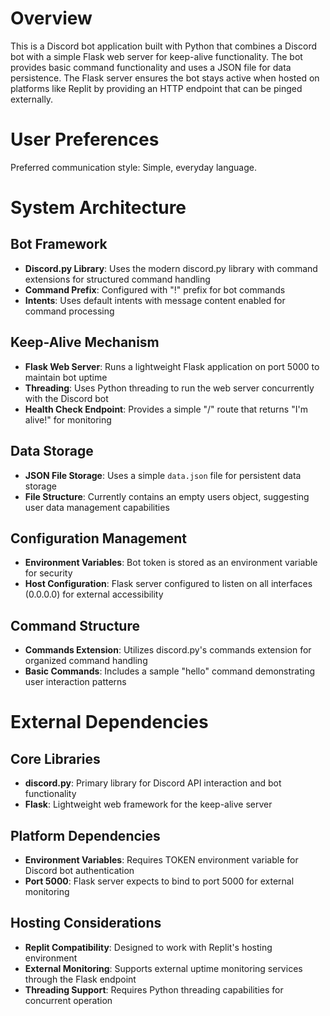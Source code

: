 # Overview

This is a Discord bot application built with Python that combines a Discord bot with a simple Flask web server for keep-alive functionality. The bot provides basic command functionality and uses a JSON file for data persistence. The Flask server ensures the bot stays active when hosted on platforms like Replit by providing an HTTP endpoint that can be pinged externally.

# User Preferences

Preferred communication style: Simple, everyday language.

# System Architecture

## Bot Framework
- **Discord.py Library**: Uses the modern discord.py library with command extensions for structured command handling
- **Command Prefix**: Configured with "!" prefix for bot commands
- **Intents**: Uses default intents with message content enabled for command processing

## Keep-Alive Mechanism
- **Flask Web Server**: Runs a lightweight Flask application on port 5000 to maintain bot uptime
- **Threading**: Uses Python threading to run the web server concurrently with the Discord bot
- **Health Check Endpoint**: Provides a simple "/" route that returns "I'm alive!" for monitoring

## Data Storage
- **JSON File Storage**: Uses a simple `data.json` file for persistent data storage
- **File Structure**: Currently contains an empty users object, suggesting user data management capabilities

## Configuration Management
- **Environment Variables**: Bot token is stored as an environment variable for security
- **Host Configuration**: Flask server configured to listen on all interfaces (0.0.0.0) for external accessibility

## Command Structure
- **Commands Extension**: Utilizes discord.py's commands extension for organized command handling
- **Basic Commands**: Includes a sample "hello" command demonstrating user interaction patterns

# External Dependencies

## Core Libraries
- **discord.py**: Primary library for Discord API interaction and bot functionality
- **Flask**: Lightweight web framework for the keep-alive server

## Platform Dependencies
- **Environment Variables**: Requires TOKEN environment variable for Discord bot authentication
- **Port 5000**: Flask server expects to bind to port 5000 for external monitoring

## Hosting Considerations
- **Replit Compatibility**: Designed to work with Replit's hosting environment
- **External Monitoring**: Supports external uptime monitoring services through the Flask endpoint
- **Threading Support**: Requires Python threading capabilities for concurrent operation